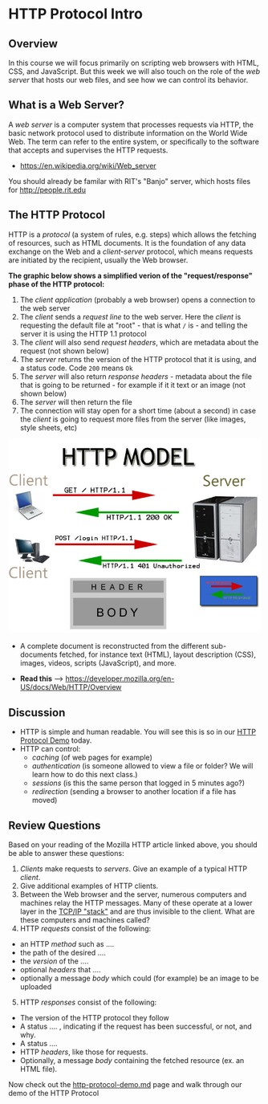 # HTTP Protocol Intro

## Overview
In this course we will focus primarily on scripting web browsers with HTML, CSS, and JavaScript. But this week we will also touch on the role of the *web server* that hosts our web files, and see how we can control its behavior. 

## What is a Web Server?
A *web server* is a computer system that processes requests via HTTP, the basic network protocol used to distribute information on the World Wide Web. The term can refer to the entire system, or specifically to the software that accepts and supervises the HTTP requests.

+ https://en.wikipedia.org/wiki/Web_server

You should already be familar with RIT's "Banjo" server, which hosts files for http://people.rit.edu

## The HTTP Protocol
HTTP is a *protocol* (a system of rules, e.g. steps) which allows the fetching of resources, such as HTML documents. It is the foundation of any data exchange on the Web and a *client-server* protocol, which means requests are initiated by the recipient, usually the Web browser. 

**The graphic below shows a simplified verion of the "request/response" phase of the HTTP protocol:**

1. The *client application* (probably a web browser) opens a connection to the web server
1. The *client* sends a *request line* to the web server. Here the *client* is requesting the default file at "root" - that is what `/` is - and telling the server it is using the HTTP 1.1 protocol
1. The *client* will also send *request headers*, which are metadata about the request (not shown below)
1. The *server* returns the version of the HTTP protocol that it is using, and a status code. Code `200` means `Ok`
1. The *server* will also return *response headers* - metadata about the file that is going to be returned  - for example if it it text or an image (not shown below)
1. The *server* will then return the file
1. The connection will stay open for a short time (about a second) in case the *client* is going to request more files from the server (like images, style sheets, etc)

![Request/Response](_images/HTTP-model.jpg)

- A complete document is reconstructed from the different sub-documents fetched, for instance text (HTML), layout description (CSS), images, videos, scripts (JavaScript), and more.

+ **Read this** --> https://developer.mozilla.org/en-US/docs/Web/HTTP/Overview

## Discussion
- HTTP is simple and human readable. You will see this is so in our [HTTP Protocol Demo](http-protocol-demo.md) today.
- HTTP can control:
    - *caching* (of web pages for example)
    - *authentication* (is someone allowed to view a file or folder? We will learn how to do this next class.)
    - *sessions* (is this the same person that logged in 5 minutes ago?)
    - *redirection* (sending a browser to another location if a file has moved)

## Review Questions
Based on your reading of the Mozilla HTTP article linked above, you should be able to answer these questions:

1. *Clients* make requests to *servers*.  Give an example of a typical HTTP *client*.
1. Give additional examples of HTTP clients.
1. Between the Web browser and the server, numerous computers and machines relay the HTTP messages. Many of these operate at a lower  layer in the [TCP/IP "stack"](https://en.wikipedia.org/wiki/Internet_protocol_suite) and are thus invisible to the client. What are these computers and machines called?
1. HTTP *requests* consist of the following:
  - an HTTP *method* such as ....
  - the path of the desired ....
  - the *version* of the ....
  - optional *headers* that ....
  - optionally a message *body* which could (for example) be an image to be uploaded
5. HTTP *responses* consist of the following:
  - The version of the HTTP protocol they follow
  - A status .... , indicating if the request has been successful, or not, and why.
  - A status ....
  - HTTP *headers*, like those for requests.
  - Optionally, a message *body* containing the fetched resource (ex. an HTML file).
  
Now check out the [http-protocol-demo.md](http-protocol-demo.md) page and walk through our demo of the HTTP Protocol
